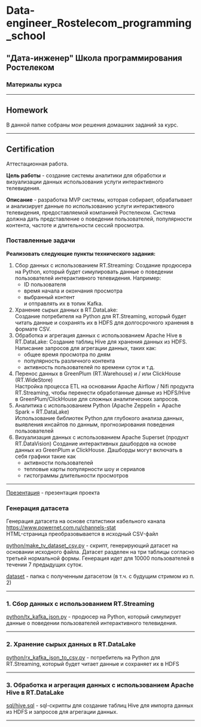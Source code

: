 # Data-engineer_Rostelecom_programming_school
## "Дата-инженер" Школа программирования Ростелеком
### Материалы курса

---

## Homework
В данной папке собраны мои решения домашних заданий за курс.  

---

## Certification
Аттестационная работа.

**Цель работы** - создание системы аналитики для обработки и визуализации данных использования услуги интерактивного телевидения.

**Описание** - разработка MVP системы, которая собирает, обрабатывает и анализирует данные по использованию услуги интерактивного телевидения, предоставляемой компанией Ростелеком. Система должна дать представление о поведении пользователей, популярности контента, частоте и длительности сессий
просмотра.

### Поставленные задачи

**Реализовать следующие пункты технического задания:**  
1. Сбор данных с использованием RT.Streaming:
Создание продюсера на Python, который будет симулировать данные о поведении пользователей интерактивного телевидения. Например:
    - ID пользователя
    - время начала и окончания просмотра
    - выбранный контент  
    и отправлять их в топик Kafka.  
2. Хранение сырых данных в RT.DataLake:  
Создание потребителя на Python для RT.Streaming, который будет читать данные и сохранять их в HDFS для долгосрочного хранения в формате CSV.
3. Обработка и агрегация данных с использованием Apache Hive в RT.DataLake:
Создание таблиц Hive для хранения данных из HDFS. Написание запросов для агрегации данных, таких как:
    - общее время просмотра по дням
    - популярность различного контента
    - активность пользователей по времени суток и т.д.
4. Перенос данных в GreenPlum (RT.Warehouse) и / или ClickHouse (RT.WideStore)  
Настройка процесса ETL на основании Apache Airflow / Nifi продукта RT.Streaming, чтобы перенести обработанные данные из HDFS/Hive в GreenPlum/ClickHouse для сложных аналитических запросов.
5. Аналитика с использованием Python (Apache Zeppelin + Apache Spark = RT.DataLake)  
Использование библиотек Python для глубокого анализа данных, выявления инсайтов по данным, прогнозирования поведения пользователей
6. Визуализация данных с использованием Apache Superset (продукт RT.DataVision)
Создание интерактивных дашбордов на основе данных из GreenPlum и ClickHouse. Дашборды могут включать в себя графики такие как
    - активности пользователей
    - тепловые карты популярности шоу и сериалов
    - гистограммы длительности просмотров

---

[Презентация](https://github.com/Olmeor/Data-engineer_Rostelecom_programming_school/blob/main/%D0%A1ertification/presentation.pptx) - презентация проекта

### Генерация датасета

Генерация датасета на основе статистики кабельного канала https://www.powernet.com.ru/channels-stat  
HTML-страница преобразовывается в исходный CSV-файл

[python/make_tv_dataset_csv.py](https://github.com/Olmeor/Data-engineer_Rostelecom_programming_school/blob/main/%D0%A1ertification/python/make_tv_dataset_csv.py) - скрипт, генерирующий датасет на основании исходного файла. Датасет разделен на три таблицы согласно третьей нормальной формы. Генерация идет для 10000 пользователей в течении 7 предыдущих суток.

[dataset](https://github.com/Olmeor/Data-engineer_Rostelecom_programming_school/tree/main/%D0%A1ertification/dataset) - папка с полученным датасетом (в т.ч. с будущим стримом из п. 2)

---

### 1. Сбор данных с использованием RT.Streaming

[python/tx_kafka_json.py](https://github.com/Olmeor/Data-engineer_Rostelecom_programming_school/blob/main/%D0%A1ertification/python/tx_kafka_json.py) - продюсер на Python, который симулирует данные о поведении пользователей интерактивного телевидения.

---

### 2. Хранение сырых данных в RT.DataLake

[python/rx_kafka_json_to_csv.py](https://github.com/Olmeor/Data-engineer_Rostelecom_programming_school/blob/main/%D0%A1ertification/python/rx_kafka_json_to_csv.py) - потребитель на Python для RT.Streaming, который будет читает данные и сохраняет их в HDFS

---

### 3. Обработка и агрегация данных с использованием Apache Hive в RT.DataLake

[sql/hive.sql](https://github.com/Olmeor/Data-engineer_Rostelecom_programming_school/blob/main/%D0%A1ertification/sql/hive.sql) - sql-скрипты для создание таблиц Hive для импорта данных из HDFS и запросов для агрегации данных.

---

